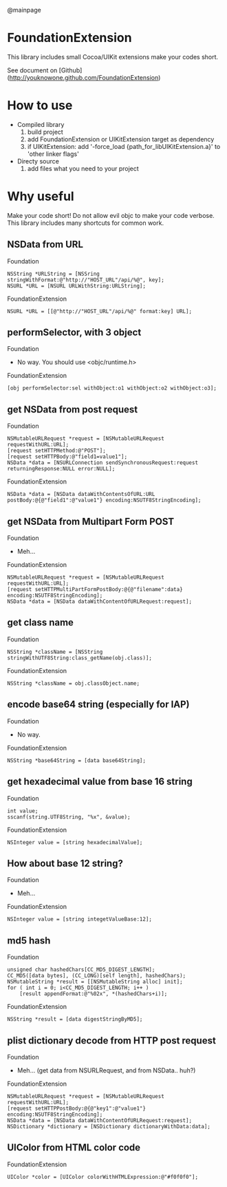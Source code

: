 @mainpage

# FoundationExtension
This library includes small Cocoa/UIKit extensions make your codes short.

See document on [Github] (http://youknowone.github.com/FoundationExtension)

# How to use
* Compiled library
  1. build project
  1. add FoundationExtension or UIKitExtension target as dependency
  1. if UIKitExtension: add '-force\_load {path\_for\_libUIKitExtension.a}' to 'other linker flags'
* Directy source
  1. add files what you need to your project

# Why useful
Make your code short! Do not allow evil objc to make your code verbose.
This library includes many shortcuts for common work.

## NSData from URL
Foundation

    NSString *URLString = [NSSring stringWithFormat:@"http://"HOST_URL"/api/%@", key];
    NSURL *URL = [NSURL URLWithString:URLString];

FoundationExtension

    NSURL *URL = [[@"http://"HOST_URL"/api/%@" format:key] URL];

## performSelector, with 3 object
Foundation
  * No way. You should use <objc/runtime.h>

FoundationExtension

    [obj performSelector:sel withObject:o1 withObject:o2 withObject:o3];

## get NSData from post request
Foundation

    NSMutableURLRequest *request = [NSMutableURLRequest requestWithURL:URL];
    [request setHTTPMethod:@"POST"];
    [request setHTTPBody:@"field1=value1"];
    NSData *data = [NSURLConnection sendSynchronousRequest:request returningResponse:NULL error:NULL];
    
FoundationExtension

    NSData *data = [NSData dataWithContentsOfURL:URL postBody:@{@"field1":@"value1"} encoding:NSUTF8StringEncoding];
    
## get NSData from Multipart Form POST
Foundation
  * Meh...

FoundationExtension

    NSMutableURLRequest *request = [NSMutableURLRequest requestWithURL:URL];
    [request setHTTPMultiPartFormPostBody:@{@"filename":data} encoding:NSUTF8StringEncoding];
    NSData *data = [NSData dataWithContentOfURLRequest:request];
    
## get class name
Foundation

    NSString *className = [NSString stringWithUTF8String:class_getName(obj.class)];
    
FoundationExtension

    NSString *className = obj.classObject.name;
    
## encode base64 string (especially for IAP)
Foundation
  * No way.

FoundationExtension

    NSString *base64String = [data base64String];
    
## get hexadecimal value from base 16 string
Foundation

    int value;
    sscanf(string.UTF8String, "%x", &value);

FoundationExtension

    NSInteger value = [string hexadecimalValue];
    
## How about base 12 string?
Foundation
  * Meh...

FoundationExtension

    NSInteger value = [string integetValueBase:12];

## md5 hash
Foundation

    unsigned char hashedChars[CC_MD5_DIGEST_LENGTH];
    CC_MD5([data bytes], (CC_LONG)[self length], hashedChars);
    NSMutableString *result = [[NSMutableString alloc] init];
    for ( int i = 0; i<CC_MD5_DIGEST_LENGTH; i++ )
        [result appendFormat:@"%02x", *(hashedChars+i)];
    
FoundationExtension

    NSString *result = [data digestStringByMD5];
    
## plist dictionary decode from HTTP post request
Foundation
  * Meh... (get data from NSURLRequest, and from NSData.. huh?)

FoundationExtension

    NSMutableURLRequest *request = [NSMutableURLRequest requestWithURL:URL];
    [request setHTTPPostBody:@{@"key1":@"value1"} encoding:NSUTF8StringEncoding];
    NSData *data = [NSData dataWithContentOfURLRequest:request];
    NSDictionary *dictionary = [NSDictionary dictionaryWithData:data];
    
## UIColor from HTML color code
FoundationExtension
    
    UIColor *color = [UIColor colorWithHTMLExpression:@"#f0f0f0"];
